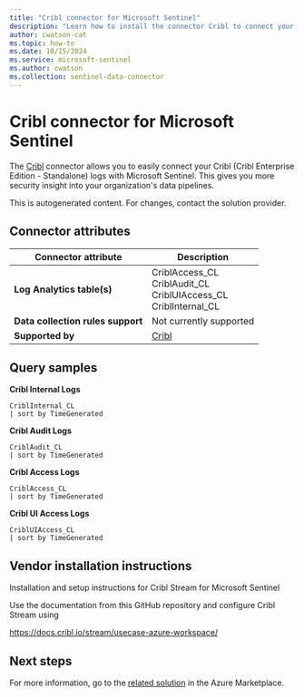 ```yaml
---
title: "Cribl connector for Microsoft Sentinel"
description: "Learn how to install the connector Cribl to connect your data source to Microsoft Sentinel."
author: cwatson-cat
ms.topic: how-to
ms.date: 10/15/2024
ms.service: microsoft-sentinel
ms.author: cwatson
ms.collection: sentinel-data-connector
---
```


# Cribl connector for Microsoft Sentinel

The [Cribl](https://cribl.io/accelerate-cloud-migration/) connector allows you to easily connect your Cribl (Cribl Enterprise Edition - Standalone) logs with Microsoft Sentinel. This gives you more security insight into your organization's data pipelines.

This is autogenerated content. For changes, contact the solution provider.

## Connector attributes

| Connector attribute | Description |
| --- | --- |
| **Log Analytics table(s)** | CriblAccess_CL<br/> CriblAudit_CL<br/> CriblUIAccess_CL<br/> CriblInternal_CL<br/> |
| **Data collection rules support** | Not currently supported |
| **Supported by** | [Cribl](https://www.cribl.io/support/) |

## Query samples

**Cribl Internal Logs**

   ```kusto
CriblInternal_CL 
   | sort by TimeGenerated
   ```

**Cribl Audit Logs**

   ```kusto
CriblAudit_CL 
   | sort by TimeGenerated
   ```

**Cribl Access Logs**

   ```kusto
CriblAccess_CL 
   | sort by TimeGenerated
   ```

**Cribl UI Access Logs**

   ```kusto
CriblUIAccess_CL 
   | sort by TimeGenerated
   ```



## Vendor installation instructions

Installation and setup instructions for Cribl Stream for Microsoft Sentinel

Use the documentation from this GitHub repository and configure Cribl Stream using 

https://docs.cribl.io/stream/usecase-azure-workspace/



## Next steps

For more information, go to the [related solution](https://azuremarketplace.microsoft.com/en-us/marketplace/apps/criblinc1673975616879.microsoft-sentinel-solution-cribl?tab=Overview) in the Azure Marketplace.
